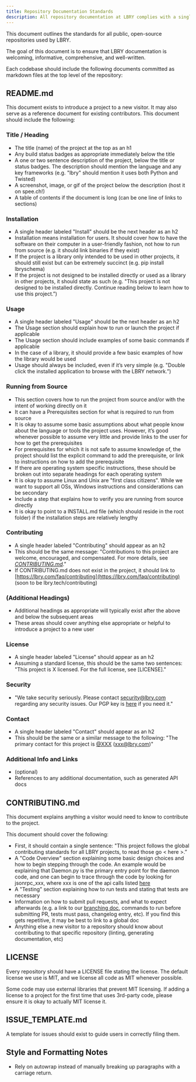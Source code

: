 ```yaml
---
title: Repository Documentation Standards
description: All repository documentation at LBRY complies with a single standard, outlined in this resource article.
---
```


This document outlines the standards for all public, open-source repositories used by LBRY.

The goal of this document is to ensure that LBRY documentation is welcoming, informative, comprehensive, and well-written.

Each codebase should include the following documents committed as markdown files at the top level of the repository:

## README.md

This document exists to introduce a project to a new visitor. It may also serve as a reference document for existing contributors. This document should include the following:

### Title / Heading

* The title (name) of the project at the top as an h1
* Any build status badges as appropriate immediately below the title
* A one or two sentence description of the project, below the title or status badges. The description should mention the language and any key frameworks (e.g. "lbry" should mention it uses both Python and Twisted)
* A screenshot, image, or gif of the project below the description (host it on spee.ch!)
* A table of contents if the document is long (can be one line of links to sections)

### Installation

* A single header labeled "Install" should be the next header as an h2
* Installation means installation for users. It should cover how to have the software on their computer in a user-friendly fashion, not how to run from source (e.g. it should link binaries if they exist)
* If the project is a library only intended to be used in other projects, it should still exist but can be extremely succinct (e.g. pip install lbryschema)
* If the project is not designed to be installed directly or used as a library in other projects, it should state as such (e.g. "This project is not designed to be installed directly. Continue reading below to learn how to use this project.”)

### Usage

* A single header labeled "Usage" should be the next header as an h2
* The Usage section should explain how to run or launch the project if applicable
* The Usage section should include examples of some basic commands if applicable
* In the case of a library, it should provide a few basic examples of how the library would be used
* Usage should always be included, even if it’s very simple (e.g. "Double click the installed application to browse with the LBRY network.”)

### Running from Source

* This section covers how to run the project from source and/or with the intent of working directly on it
* It can have a Prerequisites section for what is required to run from source
* It is okay to assume some basic assumptions about what people know about the language or tools the project uses. However, it’s good whenever possible to assume very little and provide links to the user for how to get the prerequisites
* For prerequisites for which it is not safe to assume knowledge of, the project should list the explicit command to add the prerequisite, or link to instructions on how to add the prerequisite
* If there are operating system specific instructions, these should be broken out into separate headings for each operating system
* It is okay to assume Linux and Unix are "first class citizens". While we want to support all OSs, Windows instructions and considerations can be secondary
* Include a step that explains how to verify you are running from source directly
* It is okay to point to a INSTALL.md file (which should reside in the root folder) if the installation steps are relatively lengthy

### Contributing

* A single header labeled "Contributing" should appear as an h2
* This should be the same message: "Contributions to this project are welcome, encouraged, and compensated. For more details, see *[CONTRIBUTING.md](CONTRIBUTING.md)*.”
* If CONTRIBUTING.md does not exist in the project, it should link to [https://lbry.com/faq/contributing](https://lbry.com/faq/contributing) (soon to be lbry.tech/contributing)

### (Additional Headings)

* Additional headings as appropriate will typically exist after the above and below the subsequent areas
* These areas should cover anything else appropriate or helpful to introduce a project to a new user

### License

* A single header labeled "License" should appear as an h2
* Assuming a standard license, this should be the same two sentences: "This project is X licensed. For the full license, see [LICENSE]."

### Security

* "We take security seriously. Please contact [security@lbry.com](mailto:security@lbry.com) regarding any security issues. Our PGP key is [here](https://lbry.com/faq/pgp-key) if you need it."

### Contact

* A single header labeled "Contact" should appear as an h2
* This should be the same or a similar message to the following: "The primary contact for this project is [@XXX](https://github.com/@XXX) ([xxx@lbry.com](mailto:xxx@lbry.com))"

### Additional Info and Links

* (optional)
* References to any additional documentation, such as generated API docs

## CONTRIBUTING.md

This document explains anything a visitor would need to know to contribute to the project.

This document should cover the following:

* First, it should contain a single sentence: "This project follows the global contributing standards for all LBRY projects, to read those go < here >.”
* A "Code Overview" section explaining some basic design choices and how to begin stepping through the code. An example would be explaining that Daemon.py is the primary entry point for the daemon code, and one can begin to trace through the code by looking for jsonrpc_xxx, where xxx is one of the api calls listed [here](https://lbry.com/api)
* A "Testing" section explaining how to run tests and stating that tests are necessary
* Information on how to submit pull requests, and what to expect afterwards (e.g. a link to our [branching doc](https://github.com/lbryio/lbry-sdk/wiki/Branching-and-Merging), commands to run before submitting PR, tests must pass, changelog entry, etc). If you find this gets repetitive, it may be best to link to a global doc
* Anything else a new visitor to a repository should know about contributing to that specific repository (linting, generating documentation, etc)

## LICENSE

Every repository should have a LICENSE file stating the license. The default license we use is MIT, and we license all code as MIT whenever possible.

Some code may use external libraries that prevent MIT licensing. If adding a license to a project for the first time that uses 3rd-party code, please ensure it is okay to actually MIT license it.

## ISSUE_TEMPLATE.md

A template for issues should exist to guide users in correctly filing them.

## Style and Formatting Notes

- Rely on autowrap instead of manually breaking up paragraphs with a carriage return.
